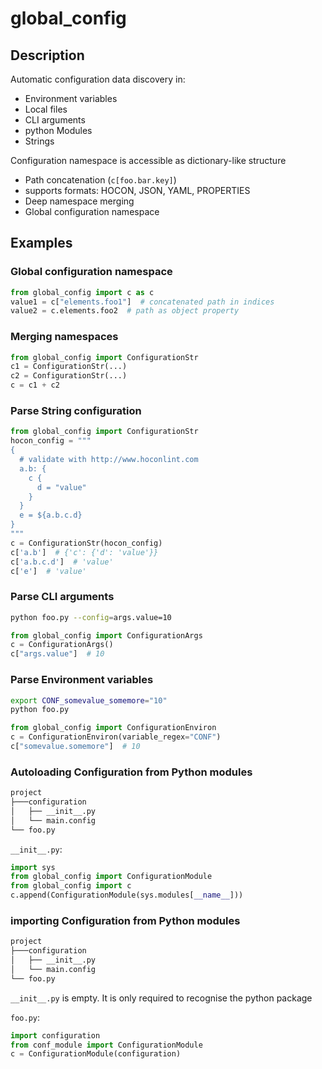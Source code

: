 # global_config

## Description

Automatic configuration data discovery in:

* Environment variables
* Local files
* CLI arguments
* python Modules
* Strings

Configuration namespace is accessible as dictionary-like structure

* Path concatenation (`c[foo.bar.key]`)
* supports formats: HOCON, JSON, YAML, PROPERTIES
* Deep namespace merging
* Global configuration namespace

## Examples

### Global configuration namespace

```python
from global_config import c as c
value1 = c["elements.foo1"]  # concatenated path in indices
value2 = c.elements.foo2  # path as object property
```

### Merging namespaces

```python
from global_config import ConfigurationStr
c1 = ConfigurationStr(...)
c2 = ConfigurationStr(...)
c = c1 + c2
```

### Parse String configuration

```python
from global_config import ConfigurationStr
hocon_config = """
{
  # validate with http://www.hoconlint.com
  a.b: {
    c {
      d = "value"
    }
  }
  e = ${a.b.c.d}
}
"""
c = ConfigurationStr(hocon_config)
c['a.b']  # {'c': {'d': 'value'}}
c['a.b.c.d']  # 'value'
c['e']  # 'value'
```

### Parse CLI arguments

```bash
python foo.py --config=args.value=10
```

```python
from global_config import ConfigurationArgs
c = ConfigurationArgs()
c["args.value"]  # 10
```

### Parse Environment variables

```bash
export CONF_somevalue_somemore="10"
python foo.py
```

```python
from global_config import ConfigurationEnviron
c = ConfigurationEnviron(variable_regex="CONF")
c["somevalue.somemore"]  # 10
```

### Autoloading Configuration from Python modules

```txt
project
├───configuration
│   ├── __init__.py
│   └── main.config
└── foo.py
```

`__init__.py`:

```python
import sys
from global_config import ConfigurationModule
from global_config import c
c.append(ConfigurationModule(sys.modules[__name__]))
```

### importing Configuration from Python modules

```txt
project
├───configuration
│   ├── __init__.py
│   └── main.config
└── foo.py
```

`__init__.py` is empty. It is only required to recognise the python package

`foo.py`:

```python
import configuration
from conf_module import ConfigurationModule
c = ConfigurationModule(configuration)
```
